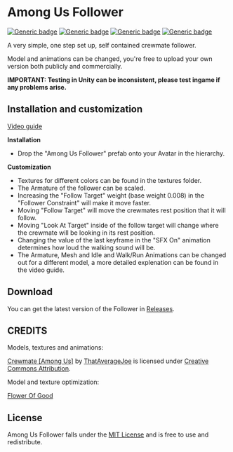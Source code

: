 # Among Us Follower
[![Generic badge](https://img.shields.io/badge/Unity-2019.4.31f1-informational.svg)](https://unity3d.com/unity/whats-new/2019.4.31)
[![Generic badge](https://img.shields.io/badge/SDK-AvatarSDK3-informational.svg)](https://vrchat.com/home/download)
[![Generic badge](https://img.shields.io/badge/License-MIT-informational.svg)](https://github.com/hfcRed/Among-Us-Follower/blob/main/LICENSE)
[![Generic badge](https://img.shields.io/github/downloads/hfcRed/Player-Tracker/total?label=Downloads)](https://github.com/hfcRed/Player-Tracker/releases/latest)

A very simple, one step set up, self contained crewmate follower.

Model and animations can be changed, you're free to upload your own version both publicly and commercially.

**IMPORTANT: Testing in Unity can be inconsistent, please test ingame if any problems arise.**

## Installation and customization

[Video guide](https://youtu.be/dRy1cG9nCTo)

**Installation**

* Drop the "Among Us Follower" prefab onto your Avatar in the hierarchy.

**Customization**

* Textures for different colors can be found in the textures folder.
* The Armature of the follower can be scaled.
* Increasing the "Follow Target" weight (base weight 0.008) in the "Follower Constraint" will make it move faster.
* Moving "Follow Target" will move the crewmates rest position that it will follow.
* Moving "Look At Target" inside of the follow target will change where the crewmate will be looking in its rest position.
* Changing the value of the last keyframe in the "SFX On" animation determines how loud the walking sound will be.
* The Armature, Mesh and Idle and Walk/Run Animations can be changed out for a different model, a more detailed explenation can be found in the video guide.

## Download

You can get the latest version of the Follower in [Releases](https://github.com/hfcRed/Among-Us-Follower/releases/latest).

## CREDITS

Models, textures and animations:

[Crewmate [Among Us]](https://skfb.ly/o7tCN) by [ThatAverageJoe](https://sketchfab.com/joewood0203) is licensed under [Creative Commons Attribution](http://creativecommons.org/licenses/by/4.0/).

Model and texture optimization:

[Flower Of Good](https://twitter.com/FlowerGoodYes?t=TA82-6yBUFmA8vuhOQgn6A&s=09)

## License

Among Us Follower falls under the [MIT License](https://github.com/hfcRed/Among-Us-Follower/blob/main/LICENSE) and is free to use and redistribute.

